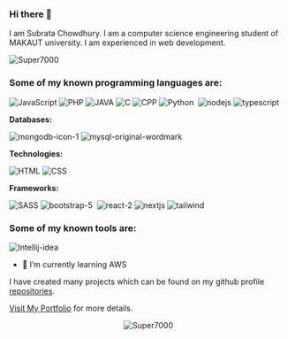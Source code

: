 ### Hi there 👋
I am Subrata Chowdhury. I am a computer science engineering student of MAKAUT university. I am experienced in web development.

 <img src="https://komarev.com/ghpvc/?username=Super7000&label=Profile%20views&color=0e75b6&style=flat" alt="Super7000" /> 

### **Some of my known programming languages are:** <br>

![JavaScript](https://github.com/Super7000/Super7000/assets/86580414/70986dd7-d012-40b7-a934-ce3cc31a4ce2)
![PHP](https://github.com/Super7000/Super7000/assets/86580414/be311388-9aed-446b-9438-f7d263a143f0)
![JAVA](https://github.com/Super7000/Super7000/assets/86580414/fe60a19d-e1e6-4b2c-a433-427fef3e5a23)
![C](https://github.com/Super7000/Super7000/assets/86580414/1a0901b5-61f7-403a-98da-be903af662bf)
![CPP](https://github.com/Super7000/Super7000/assets/86580414/b557d7a4-decb-4609-a4b8-ccaf57ae2554)
![Python](https://github.com/Super7000/Super7000/assets/86580414/f819cba0-2d63-4733-88e3-02eeca45aa7c)
&nbsp;![nodejs](https://github.com/Super7000/Super7000/assets/86580414/a12bb001-1877-4aa8-a9cd-417e3ef4475a)
![typescript](https://github.com/user-attachments/assets/22a2f4f5-ec85-427f-929a-1e8584d2c1bc)

**Databases:**

![mongodb-icon-1](https://github.com/user-attachments/assets/dbb8a15a-fb4e-43a7-ba25-f29452595a60)
![mysql-original-wordmark](https://github.com/Super7000/Super7000/assets/86580414/40ee3f26-3a9b-49f4-ae5f-3502e00ba22d)

**Technologies:**

![HTML](https://github.com/Super7000/Super7000/assets/86580414/527c0c3f-6724-43d0-a771-2aa050aab2d7)
![CSS](https://github.com/Super7000/Super7000/assets/86580414/8fec55ad-2a51-4f7d-a3db-a75d606a83c2)

**Frameworks:**

![SASS](https://github.com/Super7000/Super7000/assets/86580414/b2fbe4a7-c6a7-40f1-95e0-c4997618488c)
![bootstrap-5](https://github.com/user-attachments/assets/ac2152e8-c6ef-40ff-8289-d41118d7ffc8)
&nbsp;![react-2](https://github.com/Super7000/Super7000/assets/86580414/1224be3f-ea22-43ab-9a70-fcfc1ab87d99)
![nextjs](https://github.com/user-attachments/assets/d70fc187-2298-4215-acb6-abf48e387c60)
![tailwind](https://github.com/user-attachments/assets/6c51e9ec-8eca-484f-9e45-220a6ac65a02)


### **Some of my known tools are:** <br>

![Intellij-idea](https://github.com/Super7000/Super7000/assets/86580414/d30638b9-bdf2-48ec-8d4a-96dd54759a8f)


- 🌱 I’m currently learning AWS

I have created many projects which can be found on my github profile [repositories](https://github.com/Super7000?tab=repositories).

[Visit My Portfolio](https://subratachowdhuryportfolio.vercel.app/) for more details.

<!--
<p><img align="left" src="https://github-readme-stats.vercel.app/api/top-langs?username=Super7000&show_icons=true&locale=en&layout=compact" alt="dhananjay-ghosh" /></p>

<p>&nbsp;<img align="center" src="https://github-readme-stats.vercel.app/api?username=Super7000&show_icons=true&locale=en" alt="dhananjay-ghosh" /></p>
-->
<p align="center"><img align="center" src="https://github-readme-streak-stats.herokuapp.com/?user=Super7000&" alt="Super7000" /></p>
<!--
<img src="https://isocpp.org/assets/images/cpp_logo.png" width="50">

**Super7000/Super7000** is a ✨ _special_ ✨ repository because its `README.md` (this file) appears on your GitHub profile.

Here are some ideas to get you started:

- 🔭 I’m currently working on ...
- 🌱 I’m currently learning ...
- 👯 I’m looking to collaborate on ...
- 🤔 I’m looking for help with ...
- 💬 Ask me about ...
- 📫 How to reach me: ...
- 😄 Pronouns: ...
- ⚡ Fun fact: ...
-->
